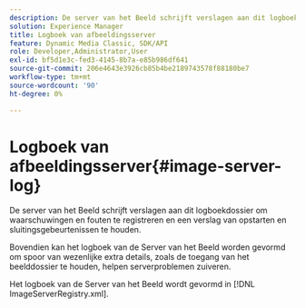 ```yaml
---
description: De server van het Beeld schrijft verslagen aan dit logboekdossier om waarschuwingen en fouten te registreren en een verslag van opstarten en sluitingsgebeurtenissen te houden.
solution: Experience Manager
title: Logboek van afbeeldingsserver
feature: Dynamic Media Classic, SDK/API
role: Developer,Administrator,User
exl-id: bf5d1e3c-fed3-4145-8b7a-e85b986df641
source-git-commit: 206e4643e3926cb85b4be2189743578f88180be7
workflow-type: tm+mt
source-wordcount: '90'
ht-degree: 0%

---
```


# Logboek van afbeeldingsserver{#image-server-log}

De server van het Beeld schrijft verslagen aan dit logboekdossier om waarschuwingen en fouten te registreren en een verslag van opstarten en sluitingsgebeurtenissen te houden.

Bovendien kan het logboek van de Server van het Beeld worden gevormd om spoor van wezenlijke extra details, zoals de toegang van het beelddossier te houden, helpen serverproblemen zuiveren.

Het logboek van de Server van het Beeld wordt gevormd in [!DNL ImageServerRegistry.xml].
